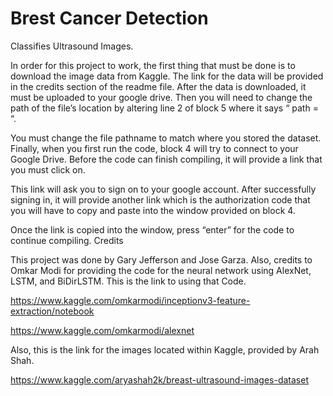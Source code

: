 # Brest Cancer Detection
Classifies Ultrasound Images.

In order for this project to work, the first thing that must be done is to download the image data from Kaggle. The link for the data will be provided in the credits section of the readme file. After the data is downloaded, it must be uploaded to your google drive. Then you will need to change the path of the file’s location by altering line 2 of block 5 where it says “ path = “.

You must change the file pathname to match where you stored the dataset. Finally, when you first run the code, block 4 will try to connect to your Google Drive. Before the code can finish compiling, it will provide a link that you must click on.

This link will ask you to sign on to your google account. After successfully signing in, it will provide another link which is the authorization code that you will have to copy and paste into the window provided on block 4.

Once the link is copied into the window, press “enter” for the code to continue compiling.
Credits

This project was done by Gary Jefferson and Jose Garza. Also, credits to Omkar Modi for providing the code for the neural network using AlexNet, LSTM, and BiDirLSTM. This is the link to using that Code.

https://www.kaggle.com/omkarmodi/inceptionv3-feature-extraction/notebook

https://www.kaggle.com/omkarmodi/alexnet

Also, this is the link for the images located within Kaggle, provided by Arah Shah.

https://www.kaggle.com/aryashah2k/breast-ultrasound-images-dataset
